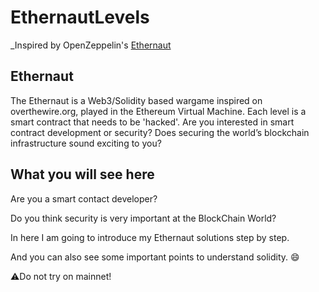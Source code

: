 # EthernautLevels

_Inspired by OpenZeppelin's [Ethernaut](https://ethernaut.openzeppelin.com/level/0x9CB391dbcD447E645D6Cb55dE6ca23164130D008)

## Ethernaut
The Ethernaut is a Web3/Solidity based wargame inspired on overthewire.org, played in the Ethereum Virtual Machine. Each level is a smart contract that needs to be 'hacked'.
Are you interested in smart contract development or security? Does securing the world’s blockchain infrastructure sound exciting to you?

## What you will see here
Are you a smart contact developer?

Do you think security is very important at the BlockChain World?

In here I am going to introduce my Ethernaut solutions step by step.

And you can also see some important points to understand solidity. 😄



⚠️Do not try on mainnet!

